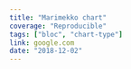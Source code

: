 ```yaml
---
title: "Marimekko chart"
coverage: "Reproducible"
tags: ["bloc", "chart-type"]
link: google.com
date: "2018-12-02"
---
```


